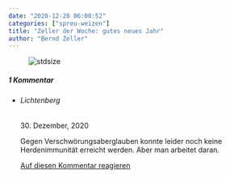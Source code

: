 ```yaml
---
date: "2020-12-28 06:00:52"
categories: ["spreu-weizen"]
title: "Zeller der Woche: gutes neues Jahr"
author: "Bernd Zeller"
---
```



<figure>
<img src="https://www.publicomag.com/wp-content/uploads/2020/12/gutes-neues-Jahr-1320x820.jpg" alt=stdsize>
</figure>


<!--more-->
<h5 class="comments-h">
1 Kommentar </h5>
<ul class="commentlist">
<li class="comment even thread-even depth-1 clearfix" id="li-comment-101552">
<h6 class="author">Lichtenberg</h6> <span class="date">30. Dezember, 2020</span>



Gegen Verschwörungsaberglauben konnte leider noch keine Herdenimmunität erreicht werden. Aber man arbeitet daran.

<a rel="nofollow" class="comment-reply-link" href="#comment-101552" data-commentid="101552" data-postid="12684" data-belowelement="comment-101552" data-respondelement="respond" data-replyto="Antworte auf Lichtenberg" aria-label="Antworte auf Lichtenberg">Auf diesen Kommentar reagieren</a> 


</li>
</ul>

